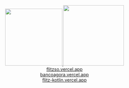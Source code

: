 <div align="center">
  <a href="https://github.com/flitzso">
  <img height="180em" src="https://github-readme-stats.vercel.app/api?username=flitzso&show_icons=true&theme=tokyonight&include_all_commits=true&count_private=true"/>
  <img height="191em" src="https://github-readme-stats.vercel.app/api/top-langs/?username=flitzso&layout=compact&langs_count=7&theme=tokyonight"/>
</div>

 
 <div align="center">
   <a href="https://flitzso.vercel.app/">flitzso.vercel.app</a> <br />
   <a href="https://bancoagora.vercel.app/">bancoagora.vercel.app</a> <br />
   <a href="https://flitz-kotlin.vercel.app/">flitz-kotlin.vercel.app</a>
</div>
